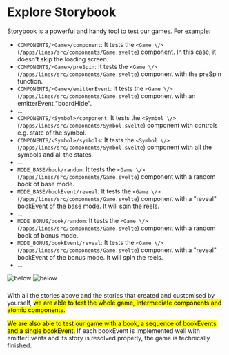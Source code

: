 # Explore Storybook

Storybook is a powerful and handy tool to test our games. For example:

- `COMPONENTS/<Game>/component`: It tests the `<Game \/>`(`/apps/lines/src/components/Game.svelte`) component. In this case, it doesn't skip the loading screen.
- `COMPONENTS/<Game>/preSpin`: It tests the `<Game \/>`(`/apps/lines/src/components/Game.svelte`) component with the preSpin function.
- `COMPONENTS/<Game>/emitterEvent`: It tests the `<Game \/>`(`/apps/lines/src/components/Game.svelte`) component with an emitterEvent "boardHide".
- ...
- `COMPONENTS/<Symbol>/component`: It tests the `<Symbol \/>`(`/apps/lines/src/components/Symbol.svelte`) component with controls e.g. state of the symbol.
- `COMPONENTS/<Symbol>/symbols`: It tests the `<Symbol \/>`(`/apps/lines/src/components/Symbol.svelte`) component with all the symbols and all the states.
- ...
- `MODE_BASE/book/random`: It tests the `<Game \/>`(`/apps/lines/src/components/Game.svelte`) component with a random book of base mode.
- `MODE_BASE/bookEvent/reveal`: It tests the `<Game \/>`(`/apps/lines/src/components/Game.svelte`) component with a "reveal" bookEvent of the base mode. It will spin the reels.
- ...
- `MODE_BONUS/book/random`: It tests the `<Game \/>`(`/apps/lines/src/components/Game.svelte`) component with a random book of bonus mode.
- `MODE_BONUS/bookEvent/reveal`: It tests the `<Game \/>`(`/apps/lines/src/components/Game.svelte`) component with a "reveal" bookEvent of the bonus mode. It will spin the reels.
- ...

![below](../fe_assets/storybook_symbol.png)
![below](../fe_assets/storybook_symbols.png)

###

With all the stories above and the stories that created and customised by yourself, <mark>we are able to test the whole game, intermediate components and atomic components.</mark>

<mark>We are also able to test our game with a book, a sequence of bookEvents and a single bookEvent.</mark> If each bookEvent is implemented well with emitterEvents and its story is resolved properly, the game is technically finished.
